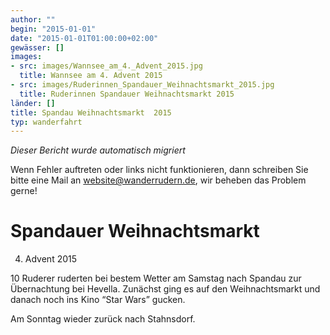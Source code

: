 ```yaml
---
author: ""
begin: "2015-01-01"
date: "2015-01-01T01:00:00+02:00"
gewässer: []
images:
- src: images/Wannsee_am_4._Advent_2015.jpg
  title: Wannsee am 4. Advent 2015
- src: images/Ruderinnen_Spandauer_Weihnachtsmarkt_2015.jpg
  title: Ruderinnen Spandauer Weihnachtsmarkt 2015
länder: []
title: Spandau Weihnachtsmarkt  2015
typ: wanderfahrt
---
```



*Dieser Bericht wurde automatisch migriert*

Wenn Fehler auftreten oder links nicht funktionieren, dann schreiben Sie bitte eine Mail an website@wanderrudern.de, wir beheben das Problem gerne!



# Spandauer Weihnachtsmarkt


4. Advent 2015

10 Ruderer ruderten bei bestem Wetter am Samstag nach Spandau zur Übernachtung bei Hevella. Zunächst ging es auf den Weihnachtsmarkt und danach noch ins Kino “Star Wars” gucken.

Am Sonntag wieder zurück nach Stahnsdorf.